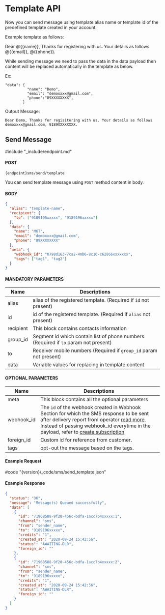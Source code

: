 # Template API

Now you can send message using template alias name or template id of the predefined template created in your account.

Example template as follows:

Dear @{{name}}, Thanks for registering with us. Your details as follows @{{email}}, @{{phone}}.

While sending message we need to pass the data in the data payload then content will be replaced automatically in the template as below.

Ex:

```
"data": {
          "name": "Demo",
          "email": "demoxxxx@gmail.com",
          "phone":"89XXXXXXXX",
        }
```

Output Message:

`Dear Demo, Thanks for regisitering with us. Your details as follows demoxxxx@gmail.com, 9189XXXXXXXX.`

## Send Message

#include "_include/endpoint.md"

#### POST

```
{endpoint}sms/send/template
```

You can send template message using `POST` method content in body.

#### BODY

```json
{
  "alias": "template-name",
  "recipient": {
    "to": ["9189195xxxxx", "9189196xxxxx"]
  },
  "data": {
    "name": "MKT",
    "email": "demoxxxx@gmail.com",
    "phone": "89XXXXXXXX"
  },
  "meta": {
    "webhook_id": "0798d163-7ca2-4mb6-8c16-c62866xxxxxxx",
    "tags": ["tag1", "tag2"]
  }
}
```

#### MANDATORY PARAMETERS

| Name      | Descriptions                                                                        |
| --------- | ----------------------------------------------------------------------------------- |
| alias     | alias of the registered template. (Required if `id` not present)                    |
| id        | id of the registered template. (Required if `alias` not present)                    |
| recipient | This block contains contacts information                                          |
| group_id  | Segment id which contain list of phone numbers (Required if `to` param not present) |
| to        | Receiver mobile numbers (Required if `group_id` param not present)                  |
| data      | Variable values for replacing in template content                                   |

#### OPTIONAL PARAMETERS

| Name | Descriptions |
| ---- | ------------ |
|meta | This block contains all the optional parameters |
| webhook_id | The `id` of the webhook created in Webhook Section for which the SMS response to be sent after delivery report from operator [read more](/docs/{version}/sms/webhook), Instead of passing webhook_id everytime in the payload, refer to [create subscription](/docs/{version}/subscriptions#content-create-subscription) | |
| foreign_id | Custom id for reference from customer.|
| tags | opt-out the message based on the tags.|

#### Example Request

#code "{version}/_code/sms/send_template.json"

#### Example Response

```json
{
  "status": "OK",
  "message": "Message(s) Queued successfully",
  "data": [
    {
      "id": "71968588-9f20-456c-bdfa-1acc7b4xxxxx:1",
      "channel": "sms",
      "from": "sender_name",
      "to": "9189196xxxxx",
      "credits": "1",
      "created_at": "2020-09-24 15:42:56",
      "status": "AWAITING-DLR",
      "foreign_id": ""
    },
    {
      "id": "71968588-9f20-456c-bdfa-1acc7b4xxxxx:2",
      "channel": "sms",
      "from": "sender_name",
      "to": "9189196xxxxx",
      "credits": "1",
      "created_at": "2020-09-24 15:42:56",
      "status": "AWAITING-DLR",
      "foreign_id": ""
    }
  ]
}
```
